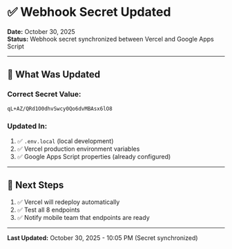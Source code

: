 # ✅ Webhook Secret Updated

**Date:** October 30, 2025  
**Status:** Webhook secret synchronized between Vercel and Google Apps Script

---

## 🔐 **What Was Updated**

### **Correct Secret Value:**
```
qL+AZ/QRd1O0dhvSwcy0Qo6dvMBAsx6lO8
```

### **Updated In:**
1. ✅ `.env.local` (local development)
2. ✅ Vercel production environment variables
3. ✅ Google Apps Script properties (already configured)

---

## 🎯 **Next Steps**

1. ✅ Vercel will redeploy automatically
2. ✅ Test all 8 endpoints
3. ✅ Notify mobile team that endpoints are ready

---

**Last Updated:** October 30, 2025 - 10:05 PM (Secret synchronized)

